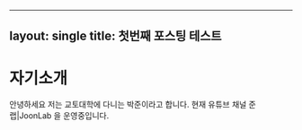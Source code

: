 ----
layout: single
title: 첫번째 포스팅 테스트
----

# 자기소개
안녕하세요 저는 교토대학에 다니는 박준이라고 합니다. 현재 유튜브 채널 준랩|JoonLab 을 운영중입니다.
